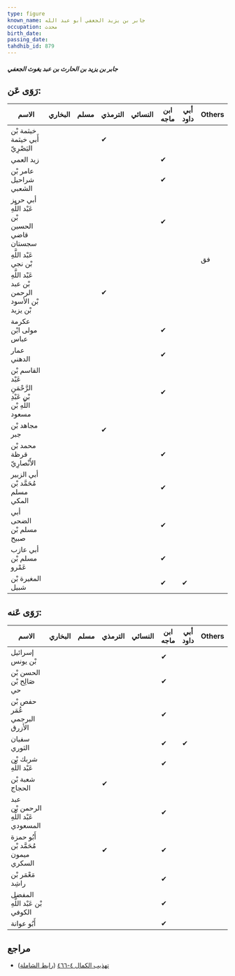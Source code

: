 ```yaml
---
type: figure
known_name: جابر بن يزيد الجعفي أبو عبد الله
occupation: محدث
birth_date:
passing_date:
tahdhib_id: 879
---
```

##### جابر بن يزيد بن الحارث بن عبد يغوث الجعفي

## رَوَى عَن:
| الاسم                                                     | البخاري | مسلم | الترمذي | النسائي | ابن ماجه | أبي داود | Others |
| --------------------------------------------------------- | ------- | ---- | ------- | ------- | -------- | -------- | ------ |
| خيثمة بْن أَبي خيثمة البَصْرِيّ                           |         |      | ✔       |         |          |          |        |
| زيد العمي                                                 |         |      |         |         | ✔        |          |        |
| عامر بْن شراحيل الشعبي                                    |         |      |         |         | ✔        |          |        |
| أبي حريز عَبْد اللَّهِ بْن الحسين قاضي سجستان             |         |      |         |         | ✔        |          |        |
| عَبْد اللَّهِ بْن نجي                                     |         |      |         |         |          |          | فق     |
| عَبْد اللَّهِ بْن عبد الرحمن بْن الأسود بْن يزيد          |         |      | ✔       |         |          |          |        |
| عكرمة مولى ابْن عباس                                      |         |      |         |         | ✔        |          |        |
| عمار الدهني                                               |         |      |         |         | ✔        |          |        |
| القاسم بْن عَبْد الرَّحْمَنِ بْن عَبْدِ اللَّهِ بْن مسعود |         |      |         |         | ✔        |          |        |
| مجاهد بْن جبر                                             |         |      | ✔       |         |          |          |        |
| محمد بْن قرظة الأَنْصارِيّ                                |         |      |         |         | ✔        |          |        |
| أبي الزبير مُحَمَّد بْن مسلم المكي                        |         |      |         |         | ✔        |          |        |
| أبي الضحى مسلم بْن صبيح                                   |         |      |         |         | ✔        |          |        |
| أبي عازب مسلم بْن عَمْرو                                  |         |      |         |         | ✔        |          |        |
| المغيرة بْن شبيل                                          |         |      |         |         | ✔        | ✔        |        |
## رَوَى عَنه:
| الاسم                                 | البخاري | مسلم | الترمذي | النسائي | ابن ماجه | أبي داود | Others |
| ------------------------------------- | ------- | ---- | ------- | ------- | -------- | -------- | ------ |
| إسرائيل بْن يونس                      |         |      |         |         | ✔        |          |        |
| الحسن بْن صَالِح بْن حي               |         |      |         |         | ✔        |          |        |
| حفص بْن عُمَر البرجمي الأزرق          |         |      |         |         | ✔        |          |        |
| سفيان الثوري                          |         |      |         |         | ✔        | ✔        |        |
| شربك بْن عَبْد اللَّهِ                |         |      |         |         | ✔        |          |        |
| شعبة بْن الحجاج                       |         |      | ✔       |         |          |          |        |
| عبد الرحمن بْن عَبْد اللَّهِ المسعودي |         |      |         |         | ✔        |          |        |
| أَبُو حمزة مُحَمَّد بْن ميمون السكري  |         |      | ✔       |         | ✔        |          |        |
| مَعْمَر بْن راشِد                     |         |      |         |         | ✔        |          |        |
| المفضل بْن عَبْد اللَّهِ الكوفي       |         |      |         |         | ✔        |          |        |
| أَبُو عوانة                           |         |      |         |         | ✔        |          |        |
## مراجع
- [تهذيب الكمال ٤-٤٦٦](obsidian://open?vault=Tahdhib-al-Kamal&file=Figures/٨٧٩-جابر%20بن%20يزيد%20بن%20الحارث%20بن%20عبد%20يغوث%20الجعفي) ([رابط الشاملة](https://shamela.ws/book/3722/1980))